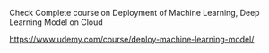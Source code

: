 Check Complete course on Deployment of Machine Learning, Deep Learning Model on Cloud


https://www.udemy.com/course/deploy-machine-learning-model/
